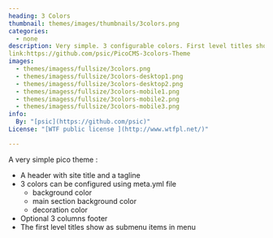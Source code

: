 ```yaml
---
heading: 3 Colors 
thumbnail: themes/images/thumbnails/3colors.png
categories:
  - none 
description: Very simple. 3 configurable colors. First level titles show in menu. Optional footer. With tagline.
link:https://github.com/psic/PicoCMS-3colors-Theme 
images:
  - themes/imagess/fullsize/3colors.png
  - themes/imagess/fullsize/3colors-desktop1.png
  - themes/imagess/fullsize/3colors-desktop2.png
  - themes/imagess/fullsize/3colors-mobile1.png
  - themes/imagess/fullsize/3colors-mobile2.png
  - themes/imagess/fullsize/3colors-mobile3.png
info:
  By: "[psic](https://github.com/psic)"
License: "[WTF public license ](http://www.wtfpl.net/)"

---
```


A very simple pico theme :
+ A header with site title and a tagline
+ 3 colors can be configured using meta.yml file
	+ background color
	+ main section background color
	+ decoration color 
+ Optional 3 columns footer
+ The first level titles show as submenu items in menu
